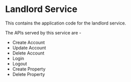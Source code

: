 # Landlord Service

This contains the application code for the landlord service.

The APIs served by this service are - 
- Create Account
- Update Account
- Delete Account
- Login
- Logout
- Create Property
- Delete Property